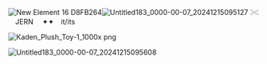 
![New Element 16  D8FB264](https://github.com/user-attachments/assets/96917804-26b7-4141-8bb1-e6af3fc667d2)![Untitled183_0000-00-07_20241215095127](https://github.com/user-attachments/assets/ff873ed9-04d8-4d2b-bfa1-e4cce0b7bc8c) 
𓏵  JERN   ✦✦⠀  it/its 


![Kaden_Plush_Toy-1_1000x png](https://github.com/user-attachments/assets/032cd40d-8f85-40a0-8dcc-0d787490aff6)

![Untitled183_0000-00-07_20241215095608](https://github.com/user-attachments/assets/13e78197-8338-4710-a71c-1685a50d9f66)
